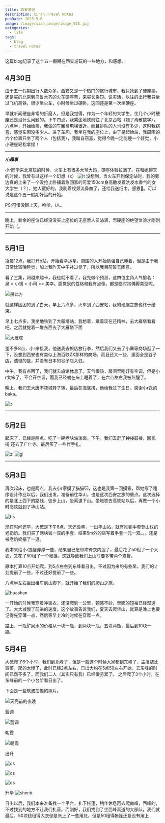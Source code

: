 ```yaml
---
title: 西安游记 
description: Xi'an Travel Notes
pubDate: 2025-5-6
image: /image/xian_image/image_035.jpg
categories:
  - life
tags:
  - blog
  - travel notes
---
```

这篇blog记录了这个五一假期在西安游玩的一些地方，和感想。

## 4月30日

由于五一假期出行人数众多，西安又是一个热门的旅行城市，我只抢到了硬座票，还是买的北京到乌鲁木齐的火车硬座票，来买长乘短。说实话，以往的出行我只坐过飞机高铁，很少坐火车，小时候坐过硬卧，这回还是第一次坐硬座。

早就听闻硬座非常的折磨人，但是我觉得，作为一个年轻的大学生，坐几个小时硬座还是没什么问题的。下午四点，我乘坐地铁前往了北京西站（翘了离散数学），六点半，开始检票，我做的车厢离电梯很近，而且排队的人也没有多少，这时我窃喜，感觉车厢没多少人。进了车厢，我坐在我的座位上，由于是起始站，我周围的六个位置只坐了两个人（包括我），我暗自窃喜，觉得今晚一定能睡一个好觉，小小硬座轻松拿捏！

---

***小趣事***

小r同学来北京玩的时候，火车上有很多大爷大妈，硬座体验拉满了。在和她聊天的时候，我曾有过这样一个幻想（x）
![lt](/image/xian_image/image_000.jpg)
没想到，当火车开到保定站时，我的旁边真的上来了一个没抢上卧铺着急回家的可爱150cm身高散发着洗发水香气的女大学生（？），她人蛮好的，我刷着视频流鼻血了，还给我送纸巾，感恩🙏。可以说是这个五一假期好运的开始。

PS:可惜没聊上天，哈哈，i人。

---

晚上，剩余的座位已经没没买上座位的无座票人员沾满，而硬座的绝望体验才刚刚开始（。

---

## 5月1日  

凌晨12点，我打开b站，开始看幸运星，周围的人开始勉强自己睡着，但是由于我日常比较晚睡觉，加上我昨天中午补过觉了，所以我目前暂无困意。

看了三集，网越来越卡，我也就不看了，我先做个预测，这四位主角人气排名： 泉 > 小镜 > 小司 >= 美幸。感觉泉的性格和我有点像。都是临时抱佛脚类型呢。

![泉此方](/image/xian_image/qcf)

就这样困困的到了白天，早上六点多，火车到了西安站，我的硬座之旅也终于结束。

早上七点多，我坐地铁到了大雁塔站，我想着，乘着现在还精神，去大雁塔看看吧。之后就提着一堆东西去了大雁塔下面

![大雁塔](/image/xian_image/image_002.jpg)

差不多8点，小r来接我，他送我去旅店放行李，然后我们又去了小寨等商场逛了一下，没想到西安也有类似上海百联ZX那样的商场，而且还大一些，里面全是谷子店，遗憾的是，并没有日本的谷子店入驻。

中午，我有点困了，我们就去旅馆休息了。天气很热，房间里刚好有空调，但是小r太笨了，不会开空调，而我已经躺在床上睡着了，在六点左右我被热醒了。

晚上，我们去大唐不夜城转了转，最后在海底捞，他给我过了生日。感谢小r送的baka。

![zl](/image/xian_image/image_020.jpg)

---

## 5月2日

起床了，已经是两点。吃了一碗老陕油泼面，下午，我们去逛了钟楼鼓楼，回民街,还去了广仁寺。最后买了一些伴手礼。

![zl](/image/xian_image/image_048.jpg)
![gl](/image/xian_image/image_047.jpg)

---

## 5月3日

再次起床，也是两点，我去小r家摸了猫猫🐱，这也是我第一回摸猫，帮她写了程序设计作业以后，我们出发，准备前往华山，也是这次西安之旅的重点。这次选择的是北上西下的路线，徒步上山，坐索道下山。坐地铁去高铁站以后，再做一个小时高铁就到了华山站。

![hs](/image/xian_image/image_006.jpg)

现在时间还早，大概是下午6点，天还没黑，一出华山站，就有推销手套登山杖的老奶奶。我们买了两块钱一双的手套，结果5m外的店写着手套一元一双。。。还是被老奶奶摆了一道。

我本来给小r提醒穿厚一些，结果自己忘带冲锋衣内胆了，最后花了50租了一个大衣，又花了50租了一个帐篷。这就导致我们上山时要多带两个累赘。

原本打算10点开始爬，到5点左右到东峰看日出，不过因为来的有些早，我们的计划提前了一些，不过还好提前了一些。

八点半左右坐出租车到山脚下，就开始了我们的爬山之旅。

![huashan](/image/xian_image/image_068.jpg)

一开始的时候我穿着冲锋衣，还没爬到一公里，顿感不妙，里面的短袖已经湿透了。大大减慢了前进的速度。这个故事告诉我们，夏天去爬华山，就算是晚上也要记得先穿薄一点，然后等早上冷的时候在穿厚一点。

路上，一瓶矿泉水的价格从一块一瓶，到两块一瓶，五块两瓶，最后到10块一瓶。

## 5月4日

大概爬了6个小时，我们到北峰了，但是一般这个时候大家都到东峰了，主播腿比较菜，爬的太慢了，此时已经2点左右，日出大约在5点50左右开始，去东峰的时间已然不多了，而我们二人（其实只有我）已经很劳累了。
之后爬了3个小时，在东峰前的一个小台阶看日出了。

下面是一些筑波拍摄的照片。

![天亮前的夜晚](/image/xian_image/image_028.jpg)

蓝调

![蓝调](/image/xian_image/image_024.jpg)

朝霞

![朝霞](/image/xian_image/image_007.jpg)

出升

![cs](/image/xian_image/image_034.jpg)

![cs](/image/xian_image/image_003.jpg)

![cs](/image/xian_image/image_039.jpg)

升毕
![shenb](/image/xian_image/image_055.jpg)

日出以后，我们本来准备找一个平台，扎下帐篷，稍作休息再去爬南峰，西峰的，不过找到的地方不让我们扎营。而刚好，我们找到了坐西峰索道的大部队，我们就
最后，50块钱租得大衣倒是派上了一些用处，但是50租得帐篷还是没有用上